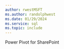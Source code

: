 ```yaml
---
author: rwestMSFT
ms.author: randolphwest
ms.date: 01/29/2024
ms.service: sql
ms.topic: include
---
```

 Power Pivot for SharePoint 
